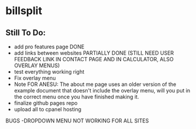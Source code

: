# billsplit

## Still To Do:
- add pro features page DONE
- add links between websites PARTIALLY DONE (STILL NEED USER FEEDBACK LINK IN CONTACT PAGE AND IN CALCULATOR, ALSO OVERLAY MENUS)
- test everything working right
- Fix overlay menu
- Note FOR ANESU: The about me page uses an older version of the example document that doesn't include the overlay menu, 
    will you put in the correct menu once you have finished making it.
- finalize github pages repo
- upload all to cpanel hosting


BUGS
    -DROPDOWN MENU NOT WORKING FOR ALL SITES
